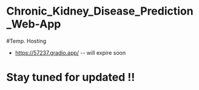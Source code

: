 # Chronic_Kidney_Disease_Prediction_Web-App

#Temp. Hosting 
- https://57237.gradio.app/ -- will expire soon 
# Stay tuned for updated !! 
